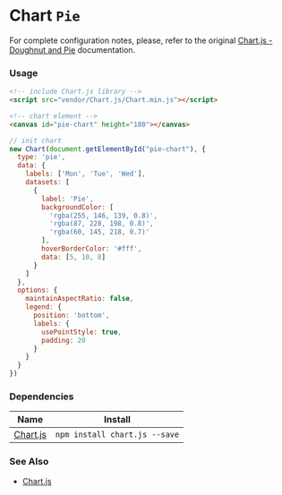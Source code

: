 # Chart `Pie`

For complete configuration notes, please, refer to the original [Chart.js - Doughnut and Pie](http://www.chartjs.org/docs/latest/charts/doughnut.html) documentation.

<!-- STORY -->

### Usage

```html
<!-- include Chart.js library -->
<script src="vendor/Chart.js/Chart.min.js"></script>

<!-- chart element -->
<canvas id="pie-chart" height="180"></canvas>
```
```js
// init chart
new Chart(document.getElementById("pie-chart"), {
  type: 'pie',
  data: {
    labels: ['Mon', 'Tue', 'Wed'],
    datasets: [
      {
        label: 'Pie',
        backgroundColor: [
          'rgba(255, 146, 139, 0.8)',
          'rgba(87, 228, 198, 0.8)',
          'rgba(60, 145, 218, 0.7)'
        ],
        hoverBorderColor: '#fff',
        data: [5, 10, 8]
      }
    ]
  },
  options: {
    maintainAspectRatio: false,
    legend: {
      position: 'bottom',
      labels: {
        usePointStyle: true,
        padding: 20
      }
    }
  }
})
```

### Dependencies

| Name        | Install    |
|-------------|---------|
| [Chart.js](http://www.chartjs.org/) | `npm install chart.js --save` |


### See Also
- [Chart.js](http://www.chartjs.org/)
